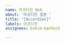 ```yaml
---
name: 아코디언 QnA
about: '아코디언 질문 '
title: "[Accordion]"
labels: 아코디언
assignees: bskim-mantech

---
```



